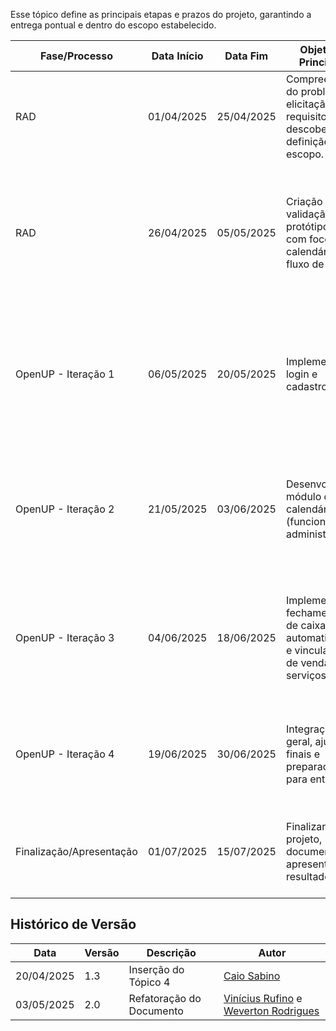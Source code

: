Esse tópico define as principais etapas e prazos do projeto, garantindo a entrega pontual e dentro do escopo estabelecido.

|Fase/Processo|Data Início|Data Fim|Objetivo Principal|Entregas Esperadas|Validação com o Cliente|
|-------------|-----------|--------|------------------|------------------|-----------------------|
|RAD|01/04/2025|25/04/2025|Compreensão do problema, elicitação de requisitos e descoberta e definição do escopo.|Documento de Visão do Produto e Projeto, primeiros requisitos levantados|Reunião de alinhamento; validação da visão e escopo com cliente|
|RAD|26/04/2025|05/05/2025|Criação e validação de protótipos com foco em calendário e fluxo de caixa|Protótipos de baixa/média fidelidade validados; fluxos simulados; início da definição de critérios de aceitação (DoR)|Feedback visual do cliente; validação dos fluxos principais|
|OpenUP - Iteração 1|06/05/2025|20/05/2025|Implementar login e cadastro|Funcionalidade de autenticação com testes automatizados, documentação técnica e critérios de aceitação definidos (DoD)|Demonstração funcional; validação da história de usuário e testes|
|OpenUP - Iteração 2|21/05/2025|03/06/2025|Desenvolver módulo de calendário (funcionário + administrador)|Visualização de agendamentos por profissional, atribuição de atendimentos; critérios de aceitação aplicados|Demonstração completa de fluxo de agendamento; validação com base nos critérios (DoD)|
|OpenUP - Iteração 3|04/06/2025|18/06/2025|Implementar fechamento de caixa automatizado e vinculação de vendas e serviços|Módulo de caixa com cálculo de comissões e receitas; registros vinculados a profissionais; testes automatizados|Validação com dados simulados; checklist de DoR e DoD|
|OpenUP - Iteração 4|19/06/2025|30/06/2025|Integração geral, ajustes finais e preparação para entrega|Sistema funcional integrado, documentação atualizada, revisão da experiência do usuário|Checklist final de critérios de aceitação; validação completa do sistema|
|Finalização/Apresentação|01/07/2025|15/07/2025|Finalizar o projeto, documentar e apresentar resultados|Produto estável e completo, documentação final, apresentação do sistema|Validação formal do cliente; feedback final|

## Histórico de Versão

| Data | Versão | Descrição | Autor |
|---|---|---|---|
| 20/04/2025 | 1.3 | Inserção do Tópico 4  | [Caio Sabino](https://github.com/caiomsabino) |
| 03/05/2025 | 2.0 | Refatoração do Documento | [Vinícius Rufino](https://github.com/RufinoVfR) e [Weverton Rodrigues](https://github.com/vevetin)|
